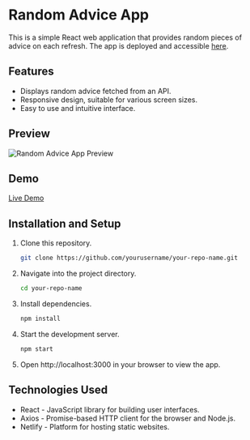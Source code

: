 # Random Advice App


This is a simple React web application that provides random pieces of advice on each refresh. The app is deployed and accessible [here](https://advice-app-react-225.netlify.app/).

## Features

- Displays random advice fetched from an API.
- Responsive design, suitable for various screen sizes.
- Easy to use and intuitive interface.

## Preview

![Random Advice App Preview](/preview.png)

## Demo

[Live Demo](https://advice-app-react-225.netlify.app/)

## Installation and Setup

1. Clone this repository.

    ```bash
    git clone https://github.com/yourusername/your-repo-name.git
    ```

2. Navigate into the project directory.

    ```bash
    cd your-repo-name
    ```

3. Install dependencies.

    ```bash
    npm install
    ```

4. Start the development server.

    ```bash
    npm start
    ```

5. Open http://localhost:3000 in your browser to view the app.

## Technologies Used

- React - JavaScript library for building user interfaces.
- Axios - Promise-based HTTP client for the browser and Node.js.
- Netlify - Platform for hosting static websites.





